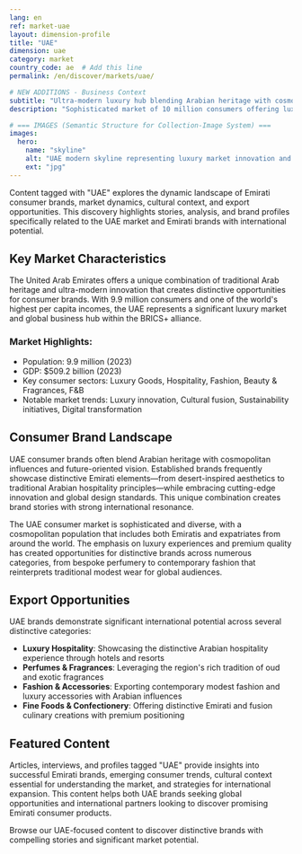 ```yaml
---
lang: en
ref: market-uae
layout: dimension-profile
title: "UAE"
dimension: uae
category: market
country_code: ae  # Add this line
permalink: /en/discover/markets/uae/

# NEW ADDITIONS - Business Context
subtitle: "Ultra-modern luxury hub blending Arabian heritage with cosmopolitan innovation and global business connectivity"
description: "Sophisticated market of 10 million consumers offering luxury hospitality excellence, distinctive fragrances, and premium Arabian-inspired products."

# === IMAGES (Semantic Structure for Collection-Image System) ===
images:
  hero:
    name: "skyline"
    alt: "UAE modern skyline representing luxury market innovation and business sophistication"
    ext: "jpg"
---
```


Content tagged with "UAE" explores the dynamic landscape of Emirati consumer brands, market dynamics, cultural context, and export opportunities. This discovery highlights stories, analysis, and brand profiles specifically related to the UAE market and Emirati brands with international potential.

## Key Market Characteristics

The United Arab Emirates offers a unique combination of traditional Arab heritage and ultra-modern innovation that creates distinctive opportunities for consumer brands. With 9.9 million consumers and one of the world's highest per capita incomes, the UAE represents a significant luxury market and global business hub within the BRICS+ alliance.

### Market Highlights:
- Population: 9.9 million (2023)
- GDP: $509.2 billion (2023)
- Key consumer sectors: Luxury Goods, Hospitality, Fashion, Beauty & Fragrances, F&B
- Notable market trends: Luxury innovation, Cultural fusion, Sustainability initiatives, Digital transformation

## Consumer Brand Landscape

UAE consumer brands often blend Arabian heritage with cosmopolitan influences and future-oriented vision. Established brands frequently showcase distinctive Emirati elements—from desert-inspired aesthetics to traditional Arabian hospitality principles—while embracing cutting-edge innovation and global design standards. This unique combination creates brand stories with strong international resonance.

The UAE consumer market is sophisticated and diverse, with a cosmopolitan population that includes both Emiratis and expatriates from around the world. The emphasis on luxury experiences and premium quality has created opportunities for distinctive brands across numerous categories, from bespoke perfumery to contemporary fashion that reinterprets traditional modest wear for global audiences.

## Export Opportunities

UAE brands demonstrate significant international potential across several distinctive categories:

- **Luxury Hospitality**: Showcasing the distinctive Arabian hospitality experience through hotels and resorts
- **Perfumes & Fragrances**: Leveraging the region's rich tradition of oud and exotic fragrances
- **Fashion & Accessories**: Exporting contemporary modest fashion and luxury accessories with Arabian influences
- **Fine Foods & Confectionery**: Offering distinctive Emirati and fusion culinary creations with premium positioning

## Featured Content

Articles, interviews, and profiles tagged "UAE" provide insights into successful Emirati brands, emerging consumer trends, cultural context essential for understanding the market, and strategies for international expansion. This content helps both UAE brands seeking global opportunities and international partners looking to discover promising Emirati consumer products.

Browse our UAE-focused content to discover distinctive brands with compelling stories and significant market potential.